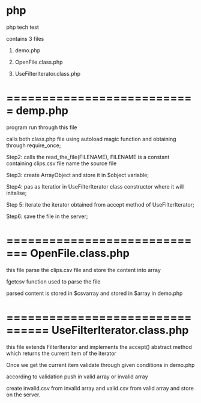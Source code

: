 php
===

php tech test


contains 3 files

1. demo.php

2. OpenFile.class.php

3. UseFilterIterator.class.php


===========================
demp.php
===========================

program run through this file

calls both class.php file using autoload magic function and obtaining through require_once;

Step2: calls the read_the_file(FILENAME), FILENAME is a constant containing clips.csv file name the source file

Step3: create ArrayObject  and store it in $object variable;

Step4: pas as Iteratior in UseFilterIterator class constructor where it will initalise;

Step 5: iterate the iterator obtained from accept method of UseFilterIterator;

Step6: save the file in the server;


=============================
OpenFile.class.php
=============================
this file parse the clips.csv file and store the content into array

fgetcsv function used to parse the file

parsed content is stored in $csvarray and stored in $array in demo.php


================================
UseFilterIterator.class.php
================================
this file extends FilterIterator and implements the accept() abstract method which returns the current item of the iterator

Once we get the current item validate through given conditions in demo.php

according to validation push in valid array or invalid array

create invalid.csv from invalid array and valid.csv from valid array and store on the server.
